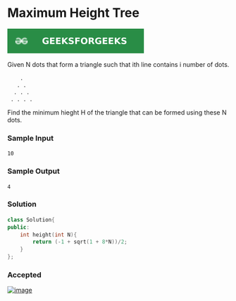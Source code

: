 # Maximum Height Tree

[![Problem Link](../assets/gfg.svg)](https://practice.geeksforgeeks.org/problems/maximum-height-tree4803/1/#)

Given N dots that form a triangle such that ith line contains i number of dots.
```
    .
   . .
  . . .
 . . . .
```
Find the minimum hieght H of the triangle that can be formed using these N dots.

### Sample Input
```
10
```
### Sample Output
```
4
```

### Solution
```cpp
class Solution{
public:
    int height(int N){
        return (-1 + sqrt(1 + 8*N))/2;
    }
};
```

### Accepted
[![image](https://user-images.githubusercontent.com/44930179/151655051-4ce1e493-6d23-40a1-8632-1c6705fe474b.png)](https://practice.geeksforgeeks.org/viewSol.php?subId=c36067d2317bac4ee2d37ff7e3919c68&pid=705111&user=jhasuraj)
